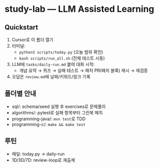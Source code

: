 # study-lab — LLM Assisted Learning

## Quickstart
1) Cursor로 이 폴더 열기
2) 터미널:
   - `python3 scripts/today.py` (오늘 범위 확인)
   - `bash scripts/run_all.sh` (전체 테스트 시동)
3) LLM에 `tasks/daily-run.md` 붙여 대화 시작:
   - 개념 요약 → 퀴즈 → 실패 테스트 → 패치 PR(패치 블록) 제시 → 재검증
4) 오답은 `review.md`에 날짜/키워드/링크 기록

## 폴더별 안내
- sql/: schema/seed 실행 후 exercises로 문제풀이
- algorithms/: pytest로 실패 항목부터 그린북 페치
- programming-java/: `mvn test`로 TDD
- programming-c/: `make && make test`

## 루틴
- 매일: today.py → daily-run
- 1D/3D/7D: review-loop로 재출제
